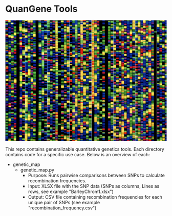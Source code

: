 # QuanGene Tools

<p align="center">
    <img src="images/dna.jpg" />
<p>

This repo contains generalizable quantitative genetics tools. Each directory contains code for a specific use case. Below is an overview of each:
* genetic_map 
  * genetic_map.py
    * Purpose: Runs pairwise comparisons between SNPs to calculate recombination frequencies. 
    * Input: XLSX file with the SNP data (SNPs as columns, Lines as rows, see example "BarleyChrom1.xlsx")
    * Output: CSV file containing recombination frequencies for each unique pair of SNPs (see example "recombination_frequency.csv")
